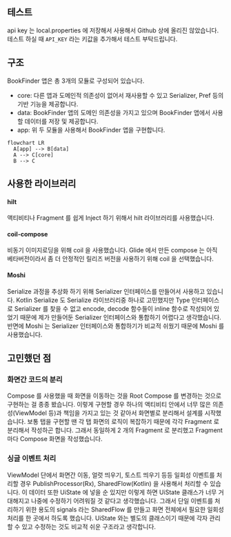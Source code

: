 ## 테스트
api key 는 local.properties 에 저장해서 사용해서 Github 상에 올리진 않았습니다. 테스트 하실 때 `API_KEY` 라는 키값을 추가해서 테스트 부탁드립니다.
## 구조
BookFinder 앱은 총 3개의 모듈로 구성되어 있습니다.
- core: 다른 앱과 도메인적 의존성이 없어서 재사용할 수 있고 Serializer, Pref 등의 기반 기능을 제공합니다.
- data: BookFinder 앱의 도메인 의존성을 가지고 있으며 BookFinder 앱에서 사용할 데이터를 저장 및 제공합니다.
- app: 위 두 모듈을 사용해서 BookFinder 앱을 구현합니다.

``` mermaid
flowchart LR
  A[app] --> B[data]
  A --> C[core]
  B --> C
```
## 사용한 라이브러리
#### hilt
액티비티나 Fragment 를 쉽게 Inject 하기 위해서 hilt 라이브러리를 사용했습니다.
#### coil-compose
비동기 이미지로딩을 위해 coil 을 사용했습니다. Glide 에서 만든 compose 는 아직 베타버전이라서 좀 더 안정적인 릴리즈 버전을 사용하기 위해 coil 을 선택했습니다.
#### Moshi
Serialize 과정을 추상화 하기 위해 Serializer 인터페이스를 만들어서 사용하고 있습니다. Kotlin Serialize 도 Serialize 라이브러리중 하나로 고민했지만 Type 인터페이스로 Serializer 를 찾을 수 없고 encode, decode 함수들이 inline 함수로 작성되어 있었기 때문에 제가 만들어둔 Serializer 인터페이스와 통합하기 어렵다고 생각했습니다.
반면에 Moshi 는 Serializer 인터페이스와 통합하기가 비교적 쉬웠기 때문에 Moshi 를 사용했습니다.
## 고민했던 점
### 화면간 코드의 분리
Compose 를 사용했을 때 화면을 이동하는 것을 Root Compose 를 변경하는 것으로 구현하는 걸 종종 봤습니다. 이렇게 구현할 경우 하나의 액티비티 안에서 너무 많은 의존성(ViewModel 등)과 책임을 가지고 있는 것 같아서 화면별로 분리해서 설계를 시작했습니다.
보통 탭을 구현할 땐 각 탭 화면의 로직이 복잡하기 때문에 각각 Fragment 로 분리해서 작성하곤 합니다. 그래서 동일하게 2 개의 Fragment 로 분리했고 Fragment 마다 Compose 화면을 작성했습니다.

### 싱글 이벤트 처리
ViewModel 단에서 화면간 이동, 얼럿 띄우기, 토스트 띄우기 등등 일회성 이벤트를 처리할 경우 PublishProcessor(Rx), SharedFlow(Kotlin) 을 사용해서 처리할 수 있습니다. 이 데이터 또한 UiState 에 넣을 순 있지만 이렇게 하면 UiState 클래스가 너무 거대해지고 나중에 수정하기 어려워질 것 같다고 생각했습니다.
그래서 단일 이벤트를 처리하기 위한 용도의 signals 라는 SharedFlow 를 만들고 화면 전체에서 필요한 일회성 처리를 한 곳에서 하도록 했습니다. UiState 와는 별도의 클래스이기 때문에 각자 관리할 수 있고 수정하는 것도 비교적 쉬운 구조라고 생각합니다.
